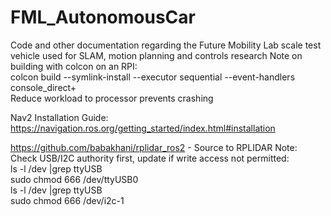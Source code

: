# FML_AutonomousCar
Code and other documentation regarding the Future Mobility Lab scale test vehicle used for SLAM, motion planning and controls research
Note on building with colcon on an RPI:  
  colcon build --symlink-install --executor sequential --event-handlers console_direct+  
Reduce workload to processor prevents crashing

Nav2 Installation Guide:  
https://navigation.ros.org/getting_started/index.html#installation  

https://github.com/babakhani/rplidar_ros2 - Source to RPLIDAR
Note: Check USB/I2C authority first, update if write access not permitted:  
ls -l /dev |grep ttyUSB  
sudo chmod 666 /dev/ttyUSB0  
ls -l /dev |grep ttyUSB  
sudo chmod 666 /dev/i2c-1

